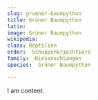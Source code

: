 ```yaml
---
slug: gruener-baumpython
title: Grüner Baumpython
latin:
image: Grüner Baumpython
wikipedia: 
class: Reptilien
order:  Schuppenkriechtiere
family:  Riesenschlangen
species:  Grüner Baumpython

---
```


I am content.
